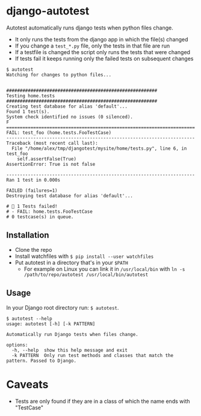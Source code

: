 # django-autotest

Autotest automatically runs django tests when python files change.

 * It only runs the tests from the django app in which the file(s) changed
 * If you change a `test_*.py` file, only the tests in that file are run
 * If a testfile is changed the script only runs the tests that were changed
 * If tests fail it keeps running only the failed tests on subsequent changes


```
$ autotest
Watching for changes to python files...


########################################################
Testing home.tests
########################################################
Creating test database for alias 'default'...
Found 1 test(s).
System check identified no issues (0 silenced).
F
======================================================================
FAIL: test_foo (home.tests.FooTestCase)
----------------------------------------------------------------------
Traceback (most recent call last):
  File "/home/alex/tmp/djangotest/mysite/home/tests.py", line 6, in test_foo
    self.assertFalse(True)
AssertionError: True is not false

----------------------------------------------------------------------
Ran 1 test in 0.000s

FAILED (failures=1)
Destroying test database for alias 'default'...

# 🔴 1 Tests failed!
# - FAIL: home.tests.FooTestCase
# 0 testcase(s) in queue.
```

## Installation

 * Clone the repo
 * Install watchfiles with `$ pip install --user watchfiles`
 * Put autotest in a directory that's in your `$PATH`
   * For example on Linux you can link it in `/usr/local/bin` with `ln -s /path/to/repo/autotest /usr/local/bin/autotest`

## Usage

In your Django root directory run: `$ autotest`.

```
$ autotest --help
usage: autotest [-h] [-k PATTERN]

Automatically run Django tests when files change.

options:
  -h, --help  show this help message and exit
  -k PATTERN  Only run test methods and classes that match the pattern. Passed to Django.
```

# Caveats

 * Tests are only found if they are in a class of which the name ends with "TestCase"

